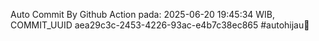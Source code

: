 Auto Commit By Github Action pada: 2025-06-20 19:45:34 WIB, COMMIT_UUID aea29c3c-2453-4226-93ac-e4b7c38ec865 #autohijau🗿
